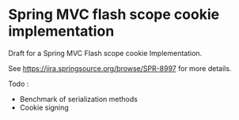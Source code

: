 # Spring MVC flash scope cookie implementation

Draft for a Spring MVC Flash scope cookie Implementation.

See https://jira.springsource.org/browse/SPR-8997 for more details.

Todo :
 * Benchmark of serialization methods
 * Cookie signing

